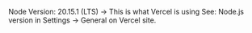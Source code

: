 Node Version: 20.15.1 (LTS) -> This is what Vercel is using
See: Node.js version in Settings -> General on Vercel site.
